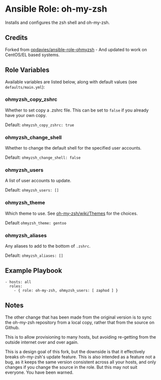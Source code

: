 # Ansible Role: oh-my-zsh

Installs and configures the zsh shell and oh-my-zsh.


## Credits

Forked from [opdavies/ansible-role-ohmyzsh](https://github.com/opdavies/ansible-role-ohmyzsh) - And updated to work on CentOS/EL based systems.


## Role Variables

Available variables are listed below, along with default values (see `defaults/main.yml`):

### ohmyzsh\_copy\_zshrc

Whether to set copy a .zshrc file. This can be set to `false` if you already have your own copy.

Default: `ohmyzsh_copy_zshrc: true`

### ohmyzsh\_change\_shell

Whether to change the default shell for the specified user accounts.

Default: `ohmyzsh_change_shell: false`

### ohmyzsh\_users

A list of user accounts to update.

Default: `ohmyzsh_users: []`

### ohmyzsh\_theme
 
Which theme to use. See [oh-my-zsh/wiki/Themes](https://github.com/robbyrussell/oh-my-zsh/wiki/Themes) for the choices.

Default `ohmyzsh_theme: gentoo`

### ohmyzsh\_aliases

Any aliases to add to the bottom of `.zshrc`.

Default: `ohmyzsh_aliases: []`


## Example Playbook

    - hosts: all
      roles:
        - { role: oh-my-zsh, ohmyzsh_users: [ zaphod ] }


## Notes

The other change that has been made from the original version is to sync the oh-my-zsh repository from a local copy, rather that from the source on Github.

This is to allow provisioning to many hosts, but avoiding re-getting from the outside internet over and over again.

This is a design goal of this fork, but the downside is that it effectively breaks oh-my-zsh's update feature. This is also intended as a feature not a bug, as it keeps the same version consistent across all your hosts, and only changes if you change the source in the role. But this may not suit everyone. You have been warned.

